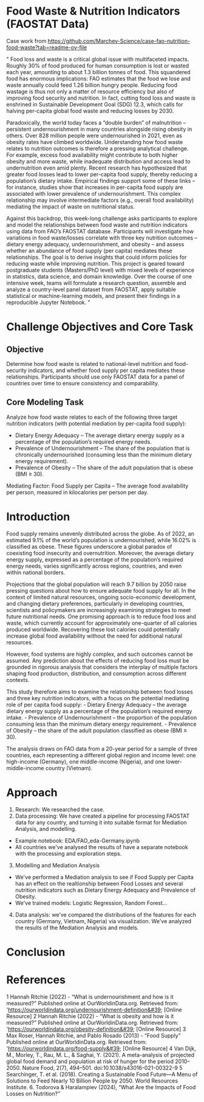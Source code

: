 # Food Waste & Nutrition Indicators (FAOSTAT Data)

Case work from https://github.com/Marchev-Science/case-fao-nutrition-food-waste?tab=readme-ov-file

" Food loss and waste is a critical global issue with multifaceted impacts. Roughly 30% of food produced for human consumption is lost or wasted each year, amounting to about 1.3 billion tonnes of food. This squandered food has enormous implications: FAO estimates that the food we lose and waste annually could feed 1.26 billion hungry people. Reducing food wastage is thus not only a matter of resource efficiency but also of improving food security and nutrition. In fact, cutting food loss and waste is enshrined in Sustainable Development Goal (SDG) 12.3, which calls for halving per-capita global food waste and reducing losses by 2030.

Paradoxically, the world today faces a “double burden” of malnutrition – persistent undernourishment in many countries alongside rising obesity in others. Over 828 million people were undernourished in 2021, even as obesity rates have climbed worldwide. Understanding how food waste relates to nutrition outcomes is therefore a pressing analytical challenge. For example, excess food availability might contribute to both higher obesity and more waste, while inadequate distribution and access lead to undernutrition even amid plenty. Recent research has hypothesized that greater food losses lead to lower per-capita food supply, thereby reducing a population’s dietary intake. Empirical findings support some of these links – for instance, studies show that increases in per-capita food supply are associated with lower prevalence of undernourishment. This complex relationship may involve intermediate factors (e.g., overall food availability) mediating the impact of waste on nutritional status.

Against this backdrop, this week-long challenge asks participants to explore and model the relationships between food waste and nutrition indicators using data from FAO’s FAOSTAT database. Participants will investigate how variations in food waste/losses correlate with three key nutrition outcomes – dietary energy adequacy, undernourishment, and obesity – and assess whether an abundance of food supply (per capita) mediates these relationships. The goal is to derive insights that could inform policies for reducing waste while improving nutrition. This project is geared toward postgraduate students (Masters/PhD level) with mixed levels of experience in statistics, data science, and domain knowledge. Over the course of one intensive week, teams will formulate a research question, assemble and analyze a country-level panel dataset from FAOSTAT, apply suitable statistical or machine-learning models, and present their findings in a reproducible Jupyter Notebook. "

# Challenge Objectives and Core Task
## Objective
Determine how food waste is related to national-level nutrition and food-security indicators, and whether food supply per capita mediates these relationships. Participants should use only FAOSTAT data for a panel of countries over time to ensure consistency and comparability.

## Core Modeling Task
Analyze how food waste relates to each of the following three target nutrition indicators (with potential mediation by per-capita food supply):

- Dietary Energy Adequacy – The average dietary energy supply as a percentage of the population’s required energy needs.
- Prevalence of Undernourishment – The share of the population that is chronically undernourished (consuming less than the minimum dietary energy requirement).
- Prevalence of Obesity – The share of the adult population that is obese (BMI ≥ 30).

Mediating Factor: Food Supply per Capita – The average food availability per person, measured in kilocalories per person per day.

# Introduction

Food supply remains unevenly distributed across the globe. As of 2022, an estimated 9.1% of the world’s population is undernourished, while 16.02% is classified as obese. These figures underscore a global paradox of coexisting food insecurity and overnutrition. Moreover, the average dietary energy supply, expressed as a percentage of the population’s required energy needs, varies significantly across regions, countries, and even within national borders. 

Projections that the global population will reach 9.7 billion by 2050 raise pressing questions about how to ensure adequate food supply for all. In the context of limited natural resources, ongoing socio-economic development, and changing dietary preferences, particularly in developing countries, scientists and policymakers are increasingly examining strategies to meet future nutritional needs. One promising approach is to reduce food loss and waste, which currently account for approximately one-quarter of all calories produced worldwide.  Recovering these lost calories could potentially increase global food availability without the need for additional natural resources.

However, food systems are highly complex, and such outcomes cannot be assumed. Any prediction about the effects of reducing food loss must be grounded in rigorous analysis that considers the interplay of multiple factors shaping food production, distribution, and consumption across different contexts.

This study therefore aims to examine the relationship between food losses and three key nutrition indicators, with a focus on the potential mediating role of per capita food supply:
	- Dietary Energy Adequacy – the average dietary energy supply as a percentage of the population’s required energy intake.
	- Prevalence of Undernourishment – the proportion of the population consuming less than the minimum dietary energy requirement.
	- Prevalence of Obesity – the share of the adult population classified as obese (BMI ≥ 30).
 
The analysis draws on FAO data from a 20-year period for a sample of three countries, each representing a different global region and income level: one high-income (Germany), one middle-income (Nigeria), and one lower-middle-income country (Vietnam).

# Approach

1. Research: We researched the case.
2. Data processing: We have created a pipeline for processing FAOSTAT data for any country, and turning it into suitable format for Mediation Analysis, and modelling. 
 - Example notebook: EDA/FAO_eda-Germany.ipynb
 - All countries we've analysed the results of have a separate notebook with the processing and exploration steps.
3. Modelling and Mediation Analysis
- We've performed a Mediation analysis to see if Food Supply per Capita has an effect on the realtionship between Food Losses and several nutrition indicators such as Dietary Energy Adequacy and Prevalence of Obesity.
- We've trained models: Logistic Regression, Random Forest...
4. Data analysis: we've compared the distributions of the features for each country (Germany, Vietnam, Nigeria) via visualization. We've analyzed the results of the Mediation Analysis and models.

# Conclusion  

# References
1 Hannah Ritchie (2022) - “What is undernourishment and how is it measured?” Published online at
OurWorldinData.org. Retrieved from: &#39;https://ourworldindata.org/undernourishment-definition&#39; [Online
Resource]
2 Hannah Ritchie (2022) - “What is obesity and how is it measured?” Published online at
OurWorldinData.org. Retrieved from: &#39;https://ourworldindata.org/obesity-definition&#39; [Online Resource]
3 Max Roser, Hannah Ritchie, and Pablo Rosado (2013) - “Food Supply” Published online at
OurWorldinData.org. Retrieved from: &#39;https://ourworldindata.org/food-supply&#39; [Online Resource]
4 Van Dijk, M., Morley, T., Rau, M. L., &amp; Saghai, Y. (2021). A meta-analysis of projected global food
demand and population at risk of hunger for the period 2010–2050. Nature Food, 2(7), 494–501.
doi:10.1038/s43016-021-00322-9
5 Searchinger, T. et al. (2018). Creating a Sustainable Food Future—A Menu of Solutions to Feed Nearly
10 Billion People by 2050. World Resources Institute.
6. Todorova & Haralampiev (2024), “What Are the Impacts of Food Losses on Nutrition?”

